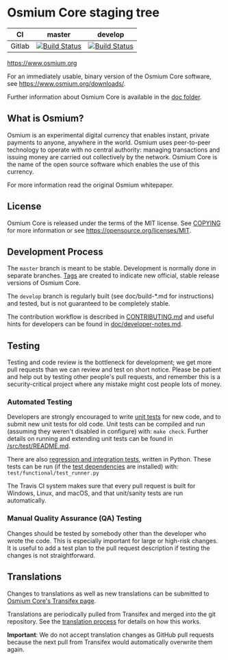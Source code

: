 Osmium Core staging tree
===========================

|CI|master|develop|
|-|-|-|
|Gitlab|[![Build Status](https://gitlab.com/osmium-labs/osmium/badges/master/pipeline.svg)](https://gitlab.com/osmium-labs/osmium/-/tree/master)|[![Build Status](https://gitlab.com/osmium-labs/osmium/badges/develop/pipeline.svg)](https://gitlab.com/osmium-labs/osmium/-/tree/develop)|

https://www.osmium.org

For an immediately usable, binary version of the Osmium Core software, see
https://www.osmium.org/downloads/.

Further information about Osmium Core is available in the [doc folder](/doc).

What is Osmium?
-------------

Osmium is an experimental digital currency that enables instant, private
payments to anyone, anywhere in the world. Osmium uses peer-to-peer technology
to operate with no central authority: managing transactions and issuing money
are carried out collectively by the network. Osmium Core is the name of the open
source software which enables the use of this currency.


For more information read the original Osmium whitepaper.

License
-------

Osmium Core is released under the terms of the MIT license. See [COPYING](COPYING) for more
information or see https://opensource.org/licenses/MIT.

Development Process
-------------------

The `master` branch is meant to be stable. Development is normally done in separate branches.
[Tags](https://github.com/osmium-labs/osmium/tags) are created to indicate new official,
stable release versions of Osmium Core.

The `develop` branch is regularly built (see doc/build-*.md for instructions) and tested, but is not guaranteed to be
completely stable.

The contribution workflow is described in [CONTRIBUTING.md](CONTRIBUTING.md)
and useful hints for developers can be found in [doc/developer-notes.md](doc/developer-notes.md).

Testing
-------

Testing and code review is the bottleneck for development; we get more pull
requests than we can review and test on short notice. Please be patient and help out by testing
other people's pull requests, and remember this is a security-critical project where any mistake might cost people
lots of money.

### Automated Testing

Developers are strongly encouraged to write [unit tests](src/test/README.md) for new code, and to
submit new unit tests for old code. Unit tests can be compiled and run
(assuming they weren't disabled in configure) with: `make check`. Further details on running
and extending unit tests can be found in [/src/test/README.md](/src/test/README.md).

There are also [regression and integration tests](/test), written
in Python.
These tests can be run (if the [test dependencies](/test) are installed) with: `test/functional/test_runner.py`

The Travis CI system makes sure that every pull request is built for Windows, Linux, and macOS, and that unit/sanity tests are run automatically.

### Manual Quality Assurance (QA) Testing

Changes should be tested by somebody other than the developer who wrote the
code. This is especially important for large or high-risk changes. It is useful
to add a test plan to the pull request description if testing the changes is
not straightforward.

Translations
------------

Changes to translations as well as new translations can be submitted to
[Osmium Core's Transifex page](https://www.transifex.com/projects/p/osmium/).

Translations are periodically pulled from Transifex and merged into the git repository. See the
[translation process](doc/translation_process.md) for details on how this works.

**Important**: We do not accept translation changes as GitHub pull requests because the next
pull from Transifex would automatically overwrite them again.
